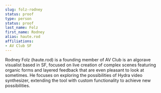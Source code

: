 ```yaml
---
slug: folz-rodney
status: proof
type: person
status: proof
last_name: Folz
first_name: Rodney
alias: haute.rod
affiliations:
- AV Club SF
---
```


Rodney Folz (haute.rod) is a founding member of AV Club is an algorave visualist based in SF, focused on live creation of complex scenes featuring organic forms and layered feedback that are even pleasant to look at sometimes. He focuses on exploring the possibilities of Hydra video synthesizer, extending the tool with custom functionality to achieve new possibilities.
